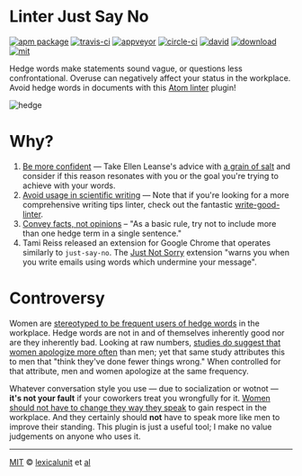 # Linter Just Say No

[![apm package][apm-ver-link]][releases]
[![travis-ci][travis-ci-badge]][travis-ci]
[![appveyor][appveyor-badge]][appveyor]
[![circle-ci][circle-ci-badge]][circle-ci]
[![david][david-badge]][david]
[![download][dl-badge]][apm-pkg-link]
[![mit][mit-badge]][mit]

Hedge words make statements sound vague, or questions less confrontational. Overuse can negatively
affect your status in the workplace. Avoid hedge words in documents with this
[Atom linter][atom-linter] plugin!

![hedge][screenshot]

# Why?

1. [Be more confident][just-say-no] &mdash; Take Ellen Leanse's advice with
   [a grain of salt][ellen-leanse] and consider if this reason resonates with you or the goal you're
   trying to achieve with your words.
2. [Avoid usage in scientific writing][bio-hedge] &mdash; Note that if you're looking for a more
   comprehensive writing tips linter, check out the fantastic [write-good-linter][write-good].
3. [Convey facts, not opinions][convey-facts] &ndash; "As a basic rule, try not to include more than
   one hedge term in a single sentence."
4. Tami Reiss released an extension for Google Chrome that operates similarly to `just-say-no`. The
   [Just Not Sorry][just-not-sorry] extension "warns you when you write emails using words which
   undermine your message".

# Controversy

Women are [stereotyped to be frequent users of hedge words][frequent-use] in the workplace. Hedge
words are not in and of themselves inherently good nor are they inherently bad. Looking at raw
numbers, [studies do suggest that women apologize more often][more-often] than men; yet that same
study attributes this to men that "think they've done fewer things wrong." When controlled for that
attribute, men and women apologize at the same frequency.

Whatever conversation style you use &mdash; due to socialization or wotnot &mdash;
**it's not your fault** if your coworkers treat you wrongfully for it. [Women should not have to
change they way they speak][force-change] to gain respect in the workplace. And they certainly
should **not** have to speak more like men to improve their standing. This plugin is just a useful
tool; I make no value judgements on anyone who uses it.

---

[MIT][mit] © [lexicalunit][author] et [al][contributors]

[mit]:              http://opensource.org/licenses/MIT
[author]:           http://github.com/lexicalunit
[contributors]:     https://github.com/lexicalunit/linter-just-say-no/graphs/contributors
[releases]:         https://github.com/lexicalunit/linter-just-say-no/releases
[mit-badge]:        https://img.shields.io/apm/l/linter-just-say-no.svg
[apm-pkg-link]:     https://atom.io/packages/linter-just-say-no
[apm-ver-link]:     https://img.shields.io/apm/v/linter-just-say-no.svg
[dl-badge]:         http://img.shields.io/apm/dm/linter-just-say-no.svg
[travis-ci-badge]:  https://travis-ci.org/lexicalunit/linter-just-say-no.svg?branch=master
[travis-ci]:        https://travis-ci.org/lexicalunit/linter-just-say-no
[appveyor]:         https://ci.appveyor.com/project/lexicalunit/linter-just-say-no?branch=master
[appveyor-badge]:   https://ci.appveyor.com/api/projects/status/n56obj7r27mcmm4f/branch/master?svg=true
[circle-ci]:        https://circleci.com/gh/lexicalunit/linter-just-say-no/tree/master
[circle-ci-badge]:  https://circleci.com/gh/lexicalunit/linter-just-say-no/tree/master.svg?style=shield
[david-badge]:      https://david-dm.org/lexicalunit/linter-just-say-no.svg
[david]:            https://david-dm.org/lexicalunit/linter-just-say-no

[screenshot]:       https://cloud.githubusercontent.com/assets/1903876/8438901/461129e6-1f2e-11e5-828f-4b88e1ffffc1.png
[just-say-no]:      https://www.linkedin.com/pulse/just-say-ellen-petry-leanse/
[ellen-leanse]:     http://www.businessinsider.com/workplace-advice-for-women-not-to-use-the-word-just-is-terrible-2015-7
[bio-hedge]:        http://www.biomedicaleditor.com/hedging.html
[convey-facts]:     http://expertedge.aje.com/2013/01/22/editing-tip-of-the-week-avoiding-multiple-hedge-terms/
[frequent-use]:     http://www.livescience.com/6621-kids-learn-gender-stereotypes-home.html
[more-often]:       http://www.livescience.com/8698-study-reveals-women-apologize.html
[write-good]:       https://atom.io/packages/linter-write-good
[atom-linter]:      https://atom.io/packages/linter
[just-not-sorry]:   https://github.com/cyrusinnovation/just-not-sorry
[force-change]:     http://www.themarysue.com/new-chrome-app-not-sorry/
